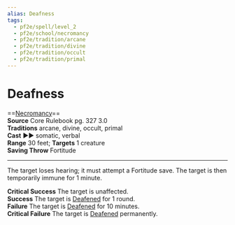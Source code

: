 ```yaml
---
alias: Deafness
tags:
  - pf2e/spell/level_2
  - pf2e/school/necromancy
  - pf2e/tradition/arcane
  - pf2e/tradition/divine
  - pf2e/tradition/occult
  - pf2e/tradition/primal
---
```


# Deafness

==[Necromancy](Necromancy.md)==  
__Source__ Core Rulebook pg. 327 3.0  
**Traditions** arcane, divine, occult, primal  
**Cast** ►► somatic, verbal  
**Range** 30 feet; **Targets** 1 creature  
**Saving Throw** Fortitude

---

The target loses hearing; it must attempt a Fortitude save. The target is then temporarily immune for 1 minute.

**Critical Success** The target is unaffected.  
**Success** The target is [Deafened](Deafened.md) for 1 round.  
**Failure** The target is [Deafened](Deafened.md) for 10 minutes.  
**Critical Failure** The target is [Deafened](Deafened.md) permanently.
